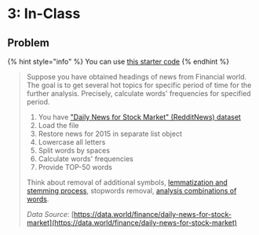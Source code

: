 # 3: In-Class

## Problem

{% hint style="info" %}
You can use [this starter code](https://nbviewer.jupyter.org/github/ternikov/hse/blob/gh-pages/Seminar03_Problem.ipynb)
{% endhint %}

> Suppose you have obtained headings of news from Financial world. The goal is to get several hot topics for specific period of time for the further analysis. Precisely, calculate words' frequencies for specified period.
>
> 1. You have ["Daily News for Stock Market" \(RedditNews\) dataset](https://query.data.world/s/ghrtsvkjjy26hpojr3qi2zkbska4sr)
> 2. Load the file
> 3. Restore news for 2015 in separate list object
> 4. Lowercase all letters
> 5. Split words by spaces
> 6. Calculate words' frequencies
> 7. Provide TOP-50 words
>
> Think about removal of additional symbols, [lemmatization and stemming process](https://www.datacamp.com/community/tutorials/stemming-lemmatization-python), stopwords removal, [analysis combinations of words](https://towardsdatascience.com/from-dataframe-to-n-grams-e34e29df3460).
>
> _Data Source_: [https://data.world/finance/daily-news-for-stock-market](https://data.world/finance/daily-news-for-stock-market)

